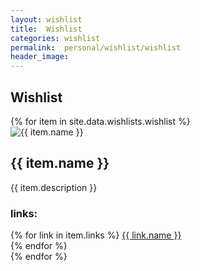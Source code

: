 ```yaml
---
layout: wishlist
title:  Wishlist
categories: wishlist
permalink:  personal/wishlist/wishlist
header_image:
---
```


<h2> Wishlist </h2>

<div class="listgrid">
{% for item in site.data.wishlists.wishlist %}
    <div class="listitem">
        <div class="listitemimg">
            <img src="{{ item.image }}" alt="{{ item.name }}">
        </div>
        <div class="listitemcontent">
            <h2>{{ item.name }}</h2>
            <p>{{ item.description }}</p>
            <h3>links:</h3>
            {% for link in item.links %}
                <a href="{{ link.url }}" target="_blank">{{ link.name }}</a><br>
            {% endfor %}
        </div>
    </div>
{% endfor %}
</div>
